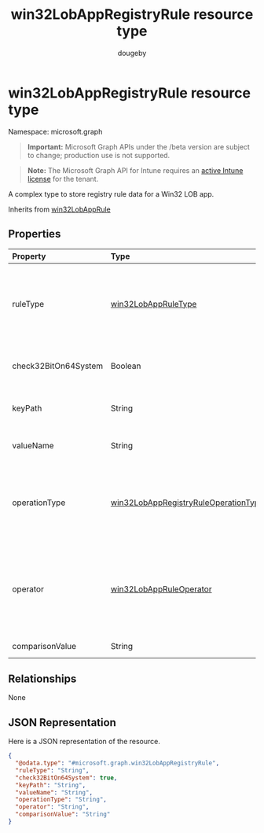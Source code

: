 ﻿---
title: "win32LobAppRegistryRule resource type"
description: "A complex type to store registry rule data for a Win32 LOB app."
author: "dougeby"
localization_priority: Normal
ms.prod: "intune"
doc_type: resourcePageType
---

# win32LobAppRegistryRule resource type

Namespace: microsoft.graph

> **Important:** Microsoft Graph APIs under the /beta version are subject to change; production use is not supported.

> **Note:** The Microsoft Graph API for Intune requires an [active Intune license](https://go.microsoft.com/fwlink/?linkid=839381) for the tenant.

A complex type to store registry rule data for a Win32 LOB app.

Inherits from [win32LobAppRule](../resources/intune-apps-win32lobapprule.md)

## Properties

| Property             | Type                                                                                                     | Description                                                                                                                                                                       |
| :------------------- | :------------------------------------------------------------------------------------------------------- | :-------------------------------------------------------------------------------------------------------------------------------------------------------------------------------- |
| ruleType             | [win32LobAppRuleType](../resources/intune-apps-win32lobappruletype.md)                                   | The rule type indicating the purpose of the rule. Inherited from [win32LobAppRule](../resources/intune-apps-win32lobapprule.md). Possible values are: `detection`, `requirement`. |
| check32BitOn64System | Boolean                                                                                                  | A value indicating whether to search the 32-bit registry on 64-bit systems.                                                                                                       |
| keyPath              | String                                                                                                   | The full path of the registry entry containing the value to detect.                                                                                                               |
| valueName            | String                                                                                                   | The name of the registry value to detect.                                                                                                                                         |
| operationType        | [win32LobAppRegistryRuleOperationType](../resources/intune-apps-win32lobappregistryruleoperationtype.md) | The registry operation type. Possible values are: `notConfigured`, `exists`, `doesNotExist`, `string`, `integer`, `version`.                                                      |
| operator             | [win32LobAppRuleOperator](../resources/intune-apps-win32lobappruleoperator.md)                           | The operator for registry detection. Possible values are: `notConfigured`, `equal`, `notEqual`, `greaterThan`, `greaterThanOrEqual`, `lessThan`, `lessThanOrEqual`.               |
| comparisonValue      | String                                                                                                   | The registry comparison value.                                                                                                                                                    |

## Relationships

None

## JSON Representation

Here is a JSON representation of the resource.

<!-- {
  "blockType": "resource",
  "@odata.type": "microsoft.graph.win32LobAppRegistryRule"
}
-->

```json
{
  "@odata.type": "#microsoft.graph.win32LobAppRegistryRule",
  "ruleType": "String",
  "check32BitOn64System": true,
  "keyPath": "String",
  "valueName": "String",
  "operationType": "String",
  "operator": "String",
  "comparisonValue": "String"
}
```
